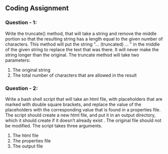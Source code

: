 ## Coding Assignment

### Question - 1:
Write the truncate() method, that will take a string and remove the middle portion so that the resulting
string has a length equal to the given number of characters. This method will put the string "...
(truncated) ... " in the middle of the given string to replace the text that was there. It will never make
the string longer than the original.
The truncate method will take two parameters:
1. The original string
2. The total number of characters that are allowed in the result

### Question - 2:
Write a bash shell script that will take an html file, with placeholders that are marked with double square
brackets, and replace the value of the placeholders with the corresponding value that is found in a
properties file.
The script should create a new html file, and put it in an output directory, which it should create if it
doesn’t already exist .
The original file should not be modified.
The script takes three arguments.
1. The html file
2. The properties file
3. The output file

